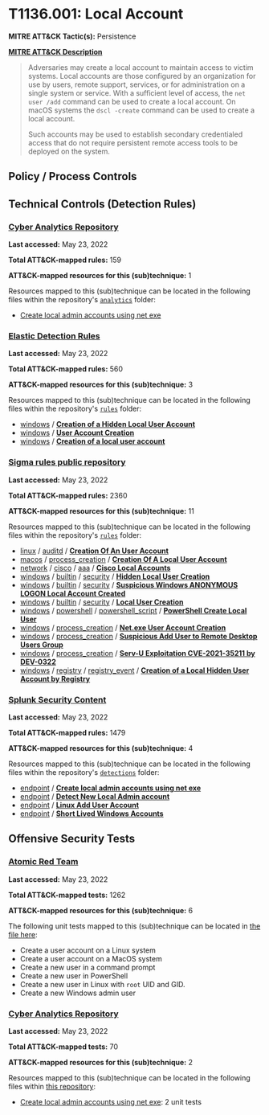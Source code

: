 # T1136.001: Local Account
**MITRE ATT&CK Tactic(s):** Persistence

**[MITRE ATT&CK Description](https://attack.mitre.org/techniques/T1136/001)**
<blockquote>Adversaries may create a local account to maintain access to victim systems. Local accounts are those configured by an organization for use by users, remote support, services, or for administration on a single system or service. With a sufficient level of access, the <code>net user /add</code> command can be used to create a local account. On macOS systems the <code>dscl -create</code> command can be used to create a local account.

Such accounts may be used to establish secondary credentialed access that do not require persistent remote access tools to be deployed on the system.</blockquote>

## Policy / Process Controls
## Technical Controls (Detection Rules)
### [Cyber Analytics Repository](https://car.mitre.org)
**Last accessed:** May 23, 2022

**Total ATT&CK-mapped rules:** 159

**ATT&CK-mapped resources for this (sub)technique:** 1

Resources mapped to this (sub)technique can be located in the following files within the repository's <code>[analytics](https://github.com/mitre-attack/car/blob/master/analytics)</code> folder:

* [Create local admin accounts using net exe](https://github.com/mitre-attack/car/tree/master/analytics/CAR-2021-05-010.yaml)

### [Elastic Detection Rules](https://github.com/elastic/detection-rules)
**Last accessed:** May 23, 2022

**Total ATT&CK-mapped rules:** 560

**ATT&CK-mapped resources for this (sub)technique:** 3

Resources mapped to this (sub)technique can be located in the following files within the repository's <code>[rules](https://github.com/elastic/detection-rules/tree/main/rules)</code> folder:

* [windows](https://github.com/elastic/detection-rules/tree/main/rules/windows/) / **[Creation of a Hidden Local User Account](https://github.com/elastic/detection-rules/blob/main/rules/windows/persistence_evasion_hidden_local_account_creation.toml)**
* [windows](https://github.com/elastic/detection-rules/tree/main/rules/windows/) / **[User Account Creation](https://github.com/elastic/detection-rules/blob/main/rules/windows/persistence_user_account_creation.toml)**
* [windows](https://github.com/elastic/detection-rules/tree/main/rules/windows/) / **[Creation of a local user account](https://github.com/elastic/detection-rules/blob/main/rules/windows/persistence_user_account_creation_event_logs.toml)**

### [Sigma rules public repository](https://github.com/SigmaHQ/sigma)
**Last accessed:** May 23, 2022

**Total ATT&CK-mapped rules:** 2360

**ATT&CK-mapped resources for this (sub)technique:** 11

Resources mapped to this (sub)technique can be located in the following files within the repository's <code>[rules](https://github.com/SigmaHQ/sigma/tree/master/rules)</code> folder:

* [linux](https://github.com/SigmaHQ/sigma/tree/master/rules/linux/) / [auditd](https://github.com/SigmaHQ/sigma/tree/master/rules/linux/auditd/) / **[Creation Of An User Account](https://github.com/SigmaHQ/sigma/blob/master/rules/linux/auditd/lnx_auditd_create_account.yml)**
* [macos](https://github.com/SigmaHQ/sigma/tree/master/rules/macos/) / [process_creation](https://github.com/SigmaHQ/sigma/tree/master/rules/macos/process_creation/) / **[Creation Of A Local User Account](https://github.com/SigmaHQ/sigma/blob/master/rules/macos/process_creation/proc_creation_macos_create_account.yml)**
* [network](https://github.com/SigmaHQ/sigma/tree/master/rules/network/) / [cisco](https://github.com/SigmaHQ/sigma/tree/master/rules/network/cisco/) / [aaa](https://github.com/SigmaHQ/sigma/tree/master/rules/network/cisco/aaa/) / **[Cisco Local Accounts](https://github.com/SigmaHQ/sigma/blob/master/rules/network/cisco/aaa/cisco_cli_local_accounts.yml)**
* [windows](https://github.com/SigmaHQ/sigma/tree/master/rules/windows/) / [builtin](https://github.com/SigmaHQ/sigma/tree/master/rules/windows/builtin/) / [security](https://github.com/SigmaHQ/sigma/tree/master/rules/windows/builtin/security/) / **[Hidden Local User Creation](https://github.com/SigmaHQ/sigma/blob/master/rules/windows/builtin/security/win_hidden_user_creation.yml)**
* [windows](https://github.com/SigmaHQ/sigma/tree/master/rules/windows/) / [builtin](https://github.com/SigmaHQ/sigma/tree/master/rules/windows/builtin/) / [security](https://github.com/SigmaHQ/sigma/tree/master/rules/windows/builtin/security/) / **[Suspicious Windows ANONYMOUS LOGON Local Account Created](https://github.com/SigmaHQ/sigma/blob/master/rules/windows/builtin/security/win_susp_local_anon_logon_created.yml)**
* [windows](https://github.com/SigmaHQ/sigma/tree/master/rules/windows/) / [builtin](https://github.com/SigmaHQ/sigma/tree/master/rules/windows/builtin/) / [security](https://github.com/SigmaHQ/sigma/tree/master/rules/windows/builtin/security/) / **[Local User Creation](https://github.com/SigmaHQ/sigma/blob/master/rules/windows/builtin/security/win_user_creation.yml)**
* [windows](https://github.com/SigmaHQ/sigma/tree/master/rules/windows/) / [powershell](https://github.com/SigmaHQ/sigma/tree/master/rules/windows/powershell/) / [powershell_script](https://github.com/SigmaHQ/sigma/tree/master/rules/windows/powershell/powershell_script/) / **[PowerShell Create Local User](https://github.com/SigmaHQ/sigma/blob/master/rules/windows/powershell/powershell_script/posh_ps_create_local_user.yml)**
* [windows](https://github.com/SigmaHQ/sigma/tree/master/rules/windows/) / [process_creation](https://github.com/SigmaHQ/sigma/tree/master/rules/windows/process_creation/) / **[Net.exe User Account Creation](https://github.com/SigmaHQ/sigma/blob/master/rules/windows/process_creation/proc_creation_win_net_user_add.yml)**
* [windows](https://github.com/SigmaHQ/sigma/tree/master/rules/windows/) / [process_creation](https://github.com/SigmaHQ/sigma/tree/master/rules/windows/process_creation/) / **[Suspicious Add User to Remote Desktop Users Group](https://github.com/SigmaHQ/sigma/blob/master/rules/windows/process_creation/proc_creation_win_susp_add_user_remote_desktop.yml)**
* [windows](https://github.com/SigmaHQ/sigma/tree/master/rules/windows/) / [process_creation](https://github.com/SigmaHQ/sigma/tree/master/rules/windows/process_creation/) / **[Serv-U Exploitation CVE-2021-35211 by DEV-0322](https://github.com/SigmaHQ/sigma/blob/master/rules/windows/process_creation/proc_creation_win_susp_servu_exploitation_cve_2021_35211.yml)**
* [windows](https://github.com/SigmaHQ/sigma/tree/master/rules/windows/) / [registry](https://github.com/SigmaHQ/sigma/tree/master/rules/windows/registry/) / [registry_event](https://github.com/SigmaHQ/sigma/tree/master/rules/windows/registry/registry_event/) / **[Creation of a Local Hidden User Account by Registry](https://github.com/SigmaHQ/sigma/blob/master/rules/windows/registry/registry_event/registry_event_add_local_hidden_user.yml)**

### [Splunk Security Content](https://github.com/splunk/security_content)
**Last accessed:** May 23, 2022

**Total ATT&CK-mapped rules:** 1479

**ATT&CK-mapped resources for this (sub)technique:** 4

Resources mapped to this (sub)technique can be located in the following files within the repository's <code>[detections](https://github.com/splunk/security_content/tree/develop/detections)</code> folder:

* [endpoint](https://github.com/splunk/security_content/tree/develop/detections/endpoint/) / **[Create local admin accounts using net exe](https://github.com/splunk/security_content/blob/develop/detections/endpoint/create_local_admin_accounts_using_net_exe.yml)**
* [endpoint](https://github.com/splunk/security_content/tree/develop/detections/endpoint/) / **[Detect New Local Admin account](https://github.com/splunk/security_content/blob/develop/detections/endpoint/detect_new_local_admin_account.yml)**
* [endpoint](https://github.com/splunk/security_content/tree/develop/detections/endpoint/) / **[Linux Add User Account](https://github.com/splunk/security_content/blob/develop/detections/endpoint/linux_add_user_account.yml)**
* [endpoint](https://github.com/splunk/security_content/tree/develop/detections/endpoint/) / **[Short Lived Windows Accounts](https://github.com/splunk/security_content/blob/develop/detections/endpoint/short_lived_windows_accounts.yml)**


## Offensive Security Tests
### [Atomic Red Team](https://github.com/redcanaryco/atomic-red-team)
**Last accessed:** May 23, 2022

**Total ATT&CK-mapped tests:** 1262

**ATT&CK-mapped resources for this (sub)technique:** 6

The following unit tests mapped to this (sub)technique can be located in [the file here](https://github.com/redcanaryco/atomic-red-team/tree/master/atomics/T1136.001/T1136.001.yaml):

* Create a user account on a Linux system
* Create a user account on a MacOS system
* Create a new user in a command prompt
* Create a new user in PowerShell
* Create a new user in Linux with `root` UID and GID.
* Create a new Windows admin user

### [Cyber Analytics Repository](https://car.mitre.org)
**Last accessed:** May 23, 2022

**Total ATT&CK-mapped tests:** 70

**ATT&CK-mapped resources for this (sub)technique:** 2

Resources mapped to this (sub)technique can be located in the following files within [this repository](https://github.com/mitre-attack/car/blob/master/analytics):

* [Create local admin accounts using net exe](https://github.com/mitre-attack/car/tree/master/analytics/CAR-2021-05-010.yaml): 2 unit tests

